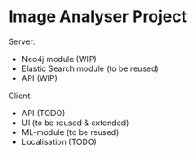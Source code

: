 # Image Analyser Project

Server:
- Neo4j module (WIP)
- Elastic Search module (to be reused)
- API (WIP)

Client:
- API (TODO)
- UI (to be reused & extended)
- ML-module (to be reused)
- Localisation (TODO)
